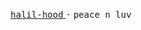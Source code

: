 <p align='center'>
<a href='https://halil-hood.vercel.app/'>
<samp>halil-hood</samp>
</a>
<samp>·</samp>
<samp>peace n luv</samp>
</p>
